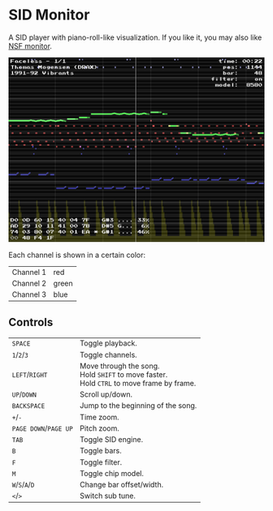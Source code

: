 SID Monitor
===========

A SID player with piano-roll-like visualization.
If you like it, you may also like [NSF monitor](https://github.com/2bt/nsf-monitor).

![image](screenshot.png)

Each channel is shown in a certain color:
<table>
    <tr><td>Channel 1</td><td>red</td></tr>
    <tr><td>Channel 2</td><td>green</td></tr>
    <tr><td>Channel 3</td><td>blue</td></tr>
</table>


## Controls

<table>
    <tr>
        <td><code>SPACE</code></td>
        <td>Toggle playback.</td>
    </tr>
    <tr>
        <td><code>1</code>/<code>2</code>/<code>3</code></td>
        <td>Toggle channels.</td>
    </tr>
    <tr>
        <td><code>LEFT</code>/<code>RIGHT</code></td>
        <td>
            Move through the song.<br/>
            Hold <code>SHIFT</code> to move faster.<br/>
            Hold <code>CTRL</code> to move frame by frame.
        </td>
    </tr>
    <tr>
        <td><code>UP</code>/<code>DOWN</code></td>
        <td>
            Scroll up/down.
        </td>
    </tr>
    <tr>
        <td><code>BACKSPACE</code></td>
        <td>Jump to the beginning of the song.</td>
    </tr>
    <tr>
        <td><code>+</code>/<code>-</code></td>
        <td>Time zoom.</td>
    </tr>
    <tr>
        <td><code>PAGE DOWN</code>/<code>PAGE UP</code></td>
        <td>Pitch zoom.</td>
    </tr>
    <tr>
        <td><code>TAB</code></td>
        <td>Toggle SID engine.</td>
    </tr>
    <tr>
        <td><code>B</code></td>
        <td>Toggle bars.</td>
    </tr>
    <tr>
        <td><code>F</code></td>
        <td>Toggle filter.</td>
    </tr>
    <tr>
        <td><code>M</code></td>
        <td>Toggle chip model.</td>
    </tr>
    <tr>
        <td><code>W</code>/<code>S</code>/<code>A</code>/<code>D</code></td>
        <td>Change bar offset/width.</td>
    </tr>
    <tr>
        <td><code>&lt;</code>/<code>&gt;</code></td>
        <td>Switch sub tune.</td>
    </tr>
</table>
